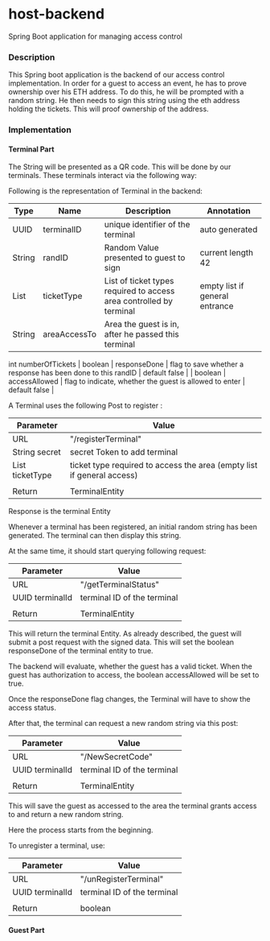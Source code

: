 # host-backend
Spring Boot application for managing access control

### Description

This Spring boot application is the backend of our access control implementation. In order for a guest to access an event, he has to prove ownership over his ETH address.
To do this, he will be prompted with a random string. He then needs to sign this string using the eth address holding the tickets.
This will proof ownership of the address.

### Implementation

#### Terminal Part

The String will be presented as a QR code. This will be done by our terminals. These terminals interact via the following way:

Following is the representation of Terminal in the backend:

| Type         | Name          | Description                                                         | Annotation                     |
|--------------|---------------|---------------------------------------------------------------------|--------------------------------|
| UUID         | terminalID    | unique identifier of the terminal                                   | auto generated                 |
| String       | randID        | Random Value presented to guest to sign                             | current length 42              |
| List<String> | ticketType    | List of ticket types required to access area controlled by terminal | empty list if general entrance |
| String       | areaAccessTo  | Area the guest is in, after he passed this terminal                 |                                |
int numberOfTickets
| boolean      | responseDone  | flag to save whether a response has been done to this randID        | default false                  |
| boolean      | accessAllowed | flag to indicate, whether the guest is allowed to enter             | default false                  |

A Terminal uses the following Post to register :

| Parameter               | Value                                                                   |
|-------------------------|-------------------------------------------------------------------------|
| URL                     | "/registerTerminal"                                                     |
| String secret           | secret Token to add terminal                                            |
| List<String> ticketType | ticket type required to access the area (empty list if general access)  |
|                         |                                                                         |
| Return                  | TerminalEntity                                                          |

Response is the terminal Entity

Whenever a terminal has been registered, an initial random string has been generated. The terminal can then display this string.

At the same time, it should start querying following request:

| Parameter       | Value                       |
|-----------------|-----------------------------|
| URL             | "/getTerminalStatus"        |
| UUID terminalId | terminal ID of the terminal |
|                 |                             |
| Return          | TerminalEntity              |

This will return the terminal Entity. 
As already described, the guest will submit a post request with the signed data.
This will set the boolean responseDone of the terminal entity to true.

The backend will evaluate, whether the guest has a valid ticket.
When the guest has authorization to access, the boolean accessAllowed will be set to true.

Once the responseDone flag changes, the Terminal will have to show the access status.

After that, the terminal can request a new random string via this post:

| Parameter       | Value                       |
|-----------------|-----------------------------|
| URL             | "/NewSecretCode"         |
| UUID terminalId | terminal ID of the terminal |
|                 |                             |
| Return          | TerminalEntity              |

This will save the guest as accessed to the area the terminal grants access to and return a new random string.

Here the process starts from the beginning.

To unregister a terminal, use:

| Parameter       | Value                       |
|-----------------|-----------------------------|
| URL             | "/unRegisterTerminal"       |
| UUID terminalId | terminal ID of the terminal |
|                 |                             |
| Return          | boolean                     |


#### Guest Part



